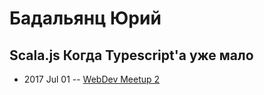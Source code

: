 # Бадальянц Юрий

## Scala.js Когда Typescript&#39;a уже мало
- 2017 Jul 01 -- [WebDev Meetup 2](https://www.youtube.com/watch?v=Ln8woWsIBoI)    
